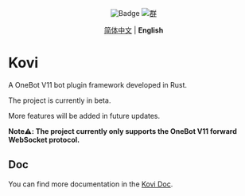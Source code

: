 <div align="center">

![Badge](https://img.shields.io/badge/OneBot-11-black) [![群](https://img.shields.io/badge/QQ%E7%BE%A4-857054777-54aeff)](https://qm.qq.com/q/kmpSBOVaCI)

[简体中文](README.md) | **English**

</div>

# Kovi

A OneBot V11 bot plugin framework developed in Rust.

The project is currently in beta.

More features will be added in future updates.

**Note⚠️: The project currently only supports the OneBot V11 forward WebSocket protocol.**

## Doc

You can find more documentation in the [Kovi Doc](https://threkork.github.io/kovi-doc/).

